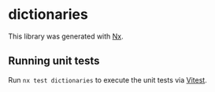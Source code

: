 # dictionaries

This library was generated with [Nx](https://nx.dev).

## Running unit tests

Run `nx test dictionaries` to execute the unit tests via [Vitest](https://vitest.dev/).
